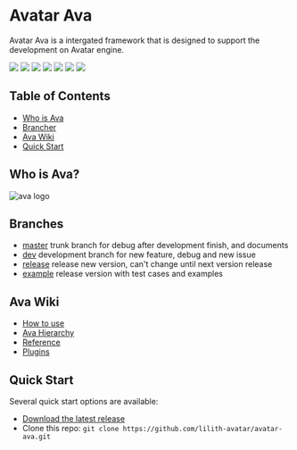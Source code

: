 # Avatar Ava
Avatar Ava is a intergated framework that is designed to support the development on Avatar engine.

[![](https://img.shields.io/badge/-DaVinci-MediumPurple)](http://api.projectdavinci.com/)
[![](https://img.shields.io/badge/project-Ava-ff69b4)](https://github.com/lilith-avatar/avatar-ava/projects/1)
[![](https://img.shields.io/badge/-wiki-DeepSkyBlue)](https://github.com/lilith-avatar/avatar-ava/wiki)
[![](https://img.shields.io/badge/-api%20plugin-9cf)](https://github.com/lilith-avatar/davinci-api-wrap)
[![](https://img.shields.io/badge/release-v1.0-Tan)](https://github.com/lilith-avatar/avatar-ava/releases)
[![](https://img.shields.io/badge/smap-eg-LightCoral)](https://github.com/lilith-avatar/avatar-ava/raw/example/Smap/avatar-ava.smap)
[![](https://img.shields.io/badge/smap-download-success)](https://github.com/lilith-avatar/avatar-ava/raw/release/Smap/avatar-ava.smap)

## Table of Contents

* [Who is Ava](#who-is-ava?)
* [Brancher](#branches)
* [Ava Wiki](#ava-wiki)
* [Quick Start](#quick-start)


## Who is Ava? 
![ava logo](https://i.pinimg.com/564x/f1/af/3d/f1af3d3db9c5711dda1d29a585c3bf03.jpg "ava: blessed, beautiful")

## Branches
* [master](https://github.com/lilith-avatar/avatar-ava) trunk branch for debug after development finish, and documents 
* [dev](https://github.com/lilith-avatar/avatar-ava/tree/dev) development branch for new feature, debug and new issue
* [release](https://github.com/lilith-avatar/avatar-ava/tree/release) release new version, can't change until next version release
* [example](https://github.com/lilith-avatar/avatar-ava/tree/example) release version with test cases and examples

## Ava Wiki
* [How to use](https://github.com/lilith-avatar/avatar-ava/wiki/Get-Started)
* [Ava Hierarchy](https://github.com/lilith-avatar/avatar-ava/wiki/Hierarchy)
* [Reference](https://github.com/lilith-avatar/avatar-ava/wiki/Reference)
* [Plugins](https://github.com/lilith-avatar/avatar-ava/wiki/Plugins)

## Quick Start
Several quick start options are available:

 * [Download the latest release](https://github.com/lilith-avatar/avatar-ava/releases)
 * Clone this repo: `git clone https://github.com/lilith-avatar/avatar-ava.git`

